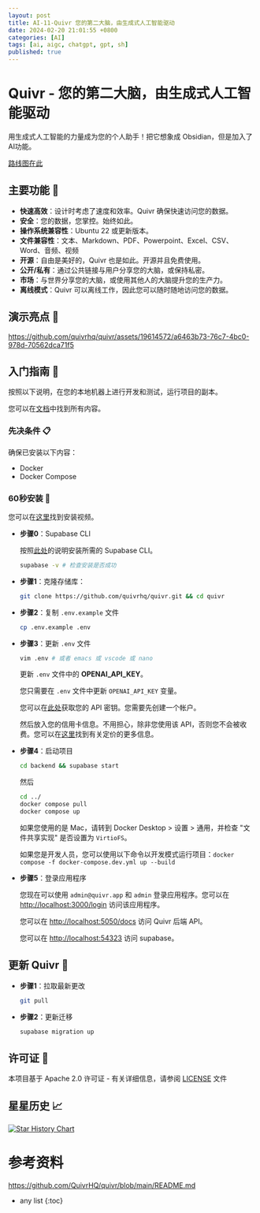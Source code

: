 ```yaml
---
layout: post
title: AI-11-Quivr 您的第二大脑，由生成式人工智能驱动 
date: 2024-02-20 21:01:55 +0800
categories: [AI]
tags: [ai, aigc, chatgpt, gpt, sh]
published: true
---
```



# Quivr - 您的第二大脑，由生成式人工智能驱动

用生成式人工智能的力量成为您的个人助手！把它想象成 Obsidian，但是加入了AI功能。

[路线图在此](https://docs.quivr.app/docs/roadmap)

## 主要功能 🎯

- **快速高效**：设计时考虑了速度和效率。Quivr 确保快速访问您的数据。
- **安全**：您的数据，您掌控。始终如此。
- **操作系统兼容性**：Ubuntu 22 或更新版本。
- **文件兼容性**：文本、Markdown、PDF、Powerpoint、Excel、CSV、Word、音频、视频
- **开源**：自由是美好的，Quivr 也是如此。开源并且免费使用。
- **公开/私有**：通过公共链接与用户分享您的大脑，或保持私密。
- **市场**：与世界分享您的大脑，或使用其他人的大脑提升您的生产力。
- **离线模式**：Quivr 可以离线工作，因此您可以随时随地访问您的数据。

## 演示亮点 🎥

https://github.com/quivrhq/quivr/assets/19614572/a6463b73-76c7-4bc0-978d-70562dca71f5

## 入门指南 🚀

按照以下说明，在您的本地机器上进行开发和测试，运行项目的副本。

您可以在[文档](https://docs.quivr.app/)中找到所有内容。

### 先决条件 📋

确保已安装以下内容：

- Docker
- Docker Compose

### 60秒安装 💽

您可以在[这里](https://www.youtube.com/watch?v=cXBa6dZJN48)找到安装视频。

- **步骤0**：Supabase CLI

  按照[此处](https://supabase.com/docs/guides/cli/getting-started)的说明安装所需的 Supabase CLI。

  ```bash
  supabase -v # 检查安装是否成功
  ```

- **步骤1**：克隆存储库：

  ```bash
  git clone https://github.com/quivrhq/quivr.git && cd quivr
  ```

- **步骤2**：复制 `.env.example` 文件

  ```bash
  cp .env.example .env
  ```

- **步骤3**：更新 `.env` 文件

  ```bash
  vim .env # 或者 emacs 或 vscode 或 nano
  ```

  更新 `.env` 文件中的 **OPENAI_API_KEY**。

  您只需要在 `.env` 文件中更新 `OPENAI_API_KEY` 变量。
  
  您可以在[此处](https://platform.openai.com/api-keys)获取您的 API 密钥。您需要先创建一个帐户。
  
  然后放入您的信用卡信息。不用担心，除非您使用该 API，否则您不会被收费。您可以在[这里](https://openai.com/pricing/)找到有关定价的更多信息。

- **步骤4**：启动项目

  ```bash
  cd backend && supabase start
  ```

  然后

  ```bash
  cd ../
  docker compose pull
  docker compose up
  ```

  如果您使用的是 Mac，请转到 Docker Desktop > 设置 > 通用，并检查 "文件共享实现" 是否设置为 `VirtioFS`。

  如果您是开发人员，您可以使用以下命令以开发模式运行项目：`docker compose -f docker-compose.dev.yml up --build`

- **步骤5**：登录应用程序

  您现在可以使用 `admin@quivr.app` 和 `admin` 登录应用程序。您可以在 [http://localhost:3000/login](http://localhost:3000/login) 访问该应用程序。

  您可以在 [http://localhost:5050/docs](http://localhost:5050/docs) 访问 Quivr 后端 API。

  您可以在 [http://localhost:54323](http://localhost:54323) 访问 supabase。

## 更新 Quivr 🚀

- **步骤1**：拉取最新更改

  ```bash
  git pull
  ```

- **步骤2**：更新迁移

  ```bash
  supabase migration up
  ```
## 许可证 📄

本项目基于 Apache 2.0 许可证 - 有关详细信息，请参阅 [LICENSE](LICENSE) 文件

## 星星历史 📈

[![Star History Chart](https://api.star-history.com/svg?repos=quivrhq/quivr&type=Timeline)](https://star-history.com/#quivrhq/quivr&Timeline)


# 参考资料

https://github.com/QuivrHQ/quivr/blob/main/README.md

* any list
{:toc}
